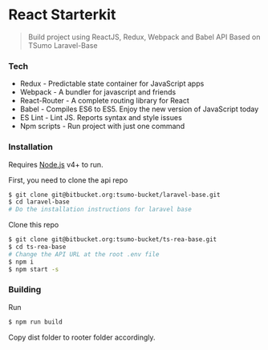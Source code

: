 # React Starterkit
> Build project using ReactJS, Redux, Webpack and Babel
> API Based on TSumo Laravel-Base

### Tech
* Redux - Predictable state container for JavaScript apps
* Webpack - A bundler for javascript and friends
* React-Router - A complete routing library for React
* Babel - Compiles ES6 to ES5. Enjoy the new version of JavaScript today
* ES Lint - Lint JS. Reports syntax and style issues
* Npm scripts - Run project with just one command

### Installation

Requires [Node.js](https://nodejs.org/) v4+ to run.

First, you need to clone the api repo

```sh
$ git clone git@bitbucket.org:tsumo-bucket/laravel-base.git
$ cd laravel-base
# Do the installation instructions for laravel base
```

Clone this repo

```sh
$ git clone git@bitbucket.org:tsumo-bucket/ts-rea-base.git
$ cd ts-rea-base
# Change the API URL at the root .env file
$ npm i
$ npm start -s
```

### Building

Run 

```sh
$ npm run build
```

Copy dist folder to rooter folder accordingly.
